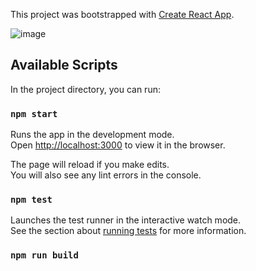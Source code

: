 This project was bootstrapped with [Create React App](https://github.com/facebook/create-react-app).


![image](https://res.cloudinary.com/singhprateek089/image/upload/v1598983706/Screenshot_3_qrctqc.png)

## Available Scripts

In the project directory, you can run:

### `npm start`

Runs the app in the development mode.<br />
Open [http://localhost:3000](http://localhost:3000) to view it in the browser.

The page will reload if you make edits.<br />
You will also see any lint errors in the console.

### `npm test`

Launches the test runner in the interactive watch mode.<br />
See the section about [running tests](https://facebook.github.io/create-react-app/docs/running-tests) for more information.

### `npm run build`

